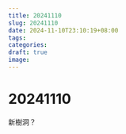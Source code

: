 ```yaml
---
title: 20241110
slug: 20241110
date: 2024-11-10T23:10:19+08:00
tags: 
categories: 
draft: true
image: 
---
```


# 20241110

新樹洞？
